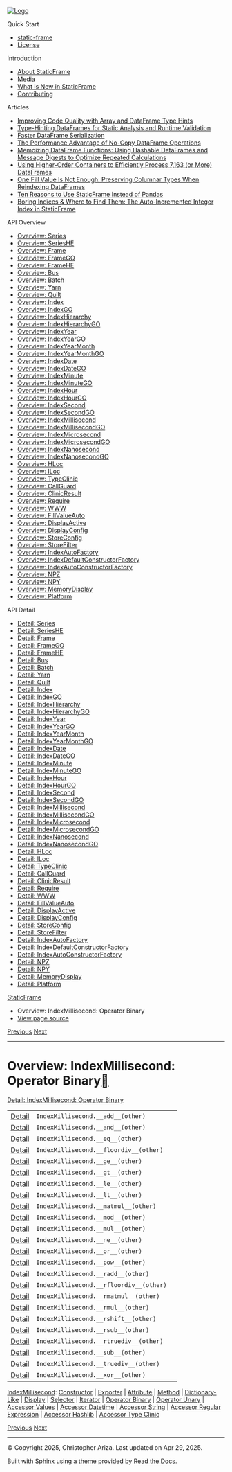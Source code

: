 [![Logo](../_static/sf-logo-web_icon-small.png)](../index.md)

Quick Start

* [static-frame](../readme.md)
* [License](../license.md)

Introduction

* [About StaticFrame](../intro.md)
* [Media](../intro.md#media)
* [What is New in StaticFrame](../new.md)
* [Contributing](../contributing.md)

Articles

* [Improving Code Quality with Array and DataFrame Type Hints](../articles/guard.md)
* [Type-Hinting DataFrames for Static Analysis and Runtime Validation](../articles/ftyping.md)
* [Faster DataFrame Serialization](../articles/serialize.md)
* [The Performance Advantage of No-Copy DataFrame Operations](../articles/no_copy.md)
* [Memoizing DataFrame Functions: Using Hashable DataFrames and Message Digests to Optimize Repeated Calculations](../articles/hash.md)
* [Using Higher-Order Containers to Efficiently Process 7,163 (or More) DataFrames](../articles/uhoc.md)
* [One Fill Value Is Not Enough: Preserving Columnar Types When Reindexing DataFrames](../articles/fill_value.md)
* [Ten Reasons to Use StaticFrame Instead of Pandas](../articles/upgrade.md)
* [Boring Indices & Where to Find Them: The Auto-Incremented Integer Index in StaticFrame](../articles/aiii.md)

API Overview

* [Overview: Series](series.md)
* [Overview: SeriesHE](series_he.md)
* [Overview: Frame](frame.md)
* [Overview: FrameGO](frame_go.md)
* [Overview: FrameHE](frame_he.md)
* [Overview: Bus](bus.md)
* [Overview: Batch](batch.md)
* [Overview: Yarn](yarn.md)
* [Overview: Quilt](quilt.md)
* [Overview: Index](index.md)
* [Overview: IndexGO](index_go.md)
* [Overview: IndexHierarchy](index_hierarchy.md)
* [Overview: IndexHierarchyGO](index_hierarchy_go.md)
* [Overview: IndexYear](index_year.md)
* [Overview: IndexYearGO](index_year_go.md)
* [Overview: IndexYearMonth](index_year_month.md)
* [Overview: IndexYearMonthGO](index_year_month_go.md)
* [Overview: IndexDate](index_date.md)
* [Overview: IndexDateGO](index_date_go.md)
* [Overview: IndexMinute](index_minute.md)
* [Overview: IndexMinuteGO](index_minute_go.md)
* [Overview: IndexHour](index_hour.md)
* [Overview: IndexHourGO](index_hour_go.md)
* [Overview: IndexSecond](index_second.md)
* [Overview: IndexSecondGO](index_second_go.md)
* [Overview: IndexMillisecond](index_millisecond.md)
* [Overview: IndexMillisecondGO](index_millisecond_go.md)
* [Overview: IndexMicrosecond](index_microsecond.md)
* [Overview: IndexMicrosecondGO](index_microsecond_go.md)
* [Overview: IndexNanosecond](index_nanosecond.md)
* [Overview: IndexNanosecondGO](index_nanosecond_go.md)
* [Overview: HLoc](hloc.md)
* [Overview: ILoc](iloc.md)
* [Overview: TypeClinic](type_clinic.md)
* [Overview: CallGuard](call_guard.md)
* [Overview: ClinicResult](clinic_result.md)
* [Overview: Require](require.md)
* [Overview: WWW](www.md)
* [Overview: FillValueAuto](fill_value_auto.md)
* [Overview: DisplayActive](display_active.md)
* [Overview: DisplayConfig](display_config.md)
* [Overview: StoreConfig](store_config.md)
* [Overview: StoreFilter](store_filter.md)
* [Overview: IndexAutoFactory](index_auto_factory.md)
* [Overview: IndexDefaultConstructorFactory](index_default_constructor_factory.md)
* [Overview: IndexAutoConstructorFactory](index_auto_constructor_factory.md)
* [Overview: NPZ](npz.md)
* [Overview: NPY](npy.md)
* [Overview: MemoryDisplay](memory_display.md)
* [Overview: Platform](platform.md)

API Detail

* [Detail: Series](../api_detail/series.md)
* [Detail: SeriesHE](../api_detail/series_he.md)
* [Detail: Frame](../api_detail/frame.md)
* [Detail: FrameGO](../api_detail/frame_go.md)
* [Detail: FrameHE](../api_detail/frame_he.md)
* [Detail: Bus](../api_detail/bus.md)
* [Detail: Batch](../api_detail/batch.md)
* [Detail: Yarn](../api_detail/yarn.md)
* [Detail: Quilt](../api_detail/quilt.md)
* [Detail: Index](../api_detail/index.md)
* [Detail: IndexGO](../api_detail/index_go.md)
* [Detail: IndexHierarchy](../api_detail/index_hierarchy.md)
* [Detail: IndexHierarchyGO](../api_detail/index_hierarchy_go.md)
* [Detail: IndexYear](../api_detail/index_year.md)
* [Detail: IndexYearGO](../api_detail/index_year_go.md)
* [Detail: IndexYearMonth](../api_detail/index_year_month.md)
* [Detail: IndexYearMonthGO](../api_detail/index_year_month_go.md)
* [Detail: IndexDate](../api_detail/index_date.md)
* [Detail: IndexDateGO](../api_detail/index_date_go.md)
* [Detail: IndexMinute](../api_detail/index_minute.md)
* [Detail: IndexMinuteGO](../api_detail/index_minute_go.md)
* [Detail: IndexHour](../api_detail/index_hour.md)
* [Detail: IndexHourGO](../api_detail/index_hour_go.md)
* [Detail: IndexSecond](../api_detail/index_second.md)
* [Detail: IndexSecondGO](../api_detail/index_second_go.md)
* [Detail: IndexMillisecond](../api_detail/index_millisecond.md)
* [Detail: IndexMillisecondGO](../api_detail/index_millisecond_go.md)
* [Detail: IndexMicrosecond](../api_detail/index_microsecond.md)
* [Detail: IndexMicrosecondGO](../api_detail/index_microsecond_go.md)
* [Detail: IndexNanosecond](../api_detail/index_nanosecond.md)
* [Detail: IndexNanosecondGO](../api_detail/index_nanosecond_go.md)
* [Detail: HLoc](../api_detail/hloc.md)
* [Detail: ILoc](../api_detail/iloc.md)
* [Detail: TypeClinic](../api_detail/type_clinic.md)
* [Detail: CallGuard](../api_detail/call_guard.md)
* [Detail: ClinicResult](../api_detail/clinic_result.md)
* [Detail: Require](../api_detail/require.md)
* [Detail: WWW](../api_detail/www.md)
* [Detail: FillValueAuto](../api_detail/fill_value_auto.md)
* [Detail: DisplayActive](../api_detail/display_active.md)
* [Detail: DisplayConfig](../api_detail/display_config.md)
* [Detail: StoreConfig](../api_detail/store_config.md)
* [Detail: StoreFilter](../api_detail/store_filter.md)
* [Detail: IndexAutoFactory](../api_detail/index_auto_factory.md)
* [Detail: IndexDefaultConstructorFactory](../api_detail/index_default_constructor_factory.md)
* [Detail: IndexAutoConstructorFactory](../api_detail/index_auto_constructor_factory.md)
* [Detail: NPZ](../api_detail/npz.md)
* [Detail: NPY](../api_detail/npy.md)
* [Detail: MemoryDisplay](../api_detail/memory_display.md)
* [Detail: Platform](../api_detail/platform.md)

[StaticFrame](../index.md)

* Overview: IndexMillisecond: Operator Binary
* [View page source](../_sources/api_overview/index_millisecond-operator_binary.rst.txt)

[Previous](index_millisecond-iterator.md "Overview: IndexMillisecond: Iterator")
[Next](index_millisecond-operator_unary.md "Overview: IndexMillisecond: Operator Unary")

---

# Overview: IndexMillisecond: Operator Binary[](#overview-indexmillisecond-operator-binary "Link to this heading")

[Detail: IndexMillisecond: Operator Binary](../api_detail/index_millisecond-operator_binary.md#api-detail-indexmillisecond-operator-binary)

|  |  |  |
| --- | --- | --- |
| [Detail](../api_detail/index_millisecond-operator_binary.md#api-sig-indexmillisecond-add) | `IndexMillisecond.__add__(other)` |  |
| [Detail](../api_detail/index_millisecond-operator_binary.md#api-sig-indexmillisecond-and) | `IndexMillisecond.__and__(other)` |  |
| [Detail](../api_detail/index_millisecond-operator_binary.md#api-sig-indexmillisecond-eq) | `IndexMillisecond.__eq__(other)` |  |
| [Detail](../api_detail/index_millisecond-operator_binary.md#api-sig-indexmillisecond-floordiv) | `IndexMillisecond.__floordiv__(other)` |  |
| [Detail](../api_detail/index_millisecond-operator_binary.md#api-sig-indexmillisecond-ge) | `IndexMillisecond.__ge__(other)` |  |
| [Detail](../api_detail/index_millisecond-operator_binary.md#api-sig-indexmillisecond-gt) | `IndexMillisecond.__gt__(other)` |  |
| [Detail](../api_detail/index_millisecond-operator_binary.md#api-sig-indexmillisecond-le) | `IndexMillisecond.__le__(other)` |  |
| [Detail](../api_detail/index_millisecond-operator_binary.md#api-sig-indexmillisecond-lt) | `IndexMillisecond.__lt__(other)` |  |
| [Detail](../api_detail/index_millisecond-operator_binary.md#api-sig-indexmillisecond-matmul) | `IndexMillisecond.__matmul__(other)` |  |
| [Detail](../api_detail/index_millisecond-operator_binary.md#api-sig-indexmillisecond-mod) | `IndexMillisecond.__mod__(other)` |  |
| [Detail](../api_detail/index_millisecond-operator_binary.md#api-sig-indexmillisecond-mul) | `IndexMillisecond.__mul__(other)` |  |
| [Detail](../api_detail/index_millisecond-operator_binary.md#api-sig-indexmillisecond-ne) | `IndexMillisecond.__ne__(other)` |  |
| [Detail](../api_detail/index_millisecond-operator_binary.md#api-sig-indexmillisecond-or) | `IndexMillisecond.__or__(other)` |  |
| [Detail](../api_detail/index_millisecond-operator_binary.md#api-sig-indexmillisecond-pow) | `IndexMillisecond.__pow__(other)` |  |
| [Detail](../api_detail/index_millisecond-operator_binary.md#api-sig-indexmillisecond-radd) | `IndexMillisecond.__radd__(other)` |  |
| [Detail](../api_detail/index_millisecond-operator_binary.md#api-sig-indexmillisecond-rfloordiv) | `IndexMillisecond.__rfloordiv__(other)` |  |
| [Detail](../api_detail/index_millisecond-operator_binary.md#api-sig-indexmillisecond-rmatmul) | `IndexMillisecond.__rmatmul__(other)` |  |
| [Detail](../api_detail/index_millisecond-operator_binary.md#api-sig-indexmillisecond-rmul) | `IndexMillisecond.__rmul__(other)` |  |
| [Detail](../api_detail/index_millisecond-operator_binary.md#api-sig-indexmillisecond-rshift) | `IndexMillisecond.__rshift__(other)` |  |
| [Detail](../api_detail/index_millisecond-operator_binary.md#api-sig-indexmillisecond-rsub) | `IndexMillisecond.__rsub__(other)` |  |
| [Detail](../api_detail/index_millisecond-operator_binary.md#api-sig-indexmillisecond-rtruediv) | `IndexMillisecond.__rtruediv__(other)` |  |
| [Detail](../api_detail/index_millisecond-operator_binary.md#api-sig-indexmillisecond-sub) | `IndexMillisecond.__sub__(other)` |  |
| [Detail](../api_detail/index_millisecond-operator_binary.md#api-sig-indexmillisecond-truediv) | `IndexMillisecond.__truediv__(other)` |  |
| [Detail](../api_detail/index_millisecond-operator_binary.md#api-sig-indexmillisecond-xor) | `IndexMillisecond.__xor__(other)` |  |

[IndexMillisecond](index_millisecond.md#api-overview-indexmillisecond): [Constructor](index_millisecond-constructor.md#api-overview-indexmillisecond-constructor) | [Exporter](index_millisecond-exporter.md#api-overview-indexmillisecond-exporter) | [Attribute](index_millisecond-attribute.md#api-overview-indexmillisecond-attribute) | [Method](index_millisecond-method.md#api-overview-indexmillisecond-method) | [Dictionary-Like](index_millisecond-dictionary_like.md#api-overview-indexmillisecond-dictionary-like) | [Display](index_millisecond-display.md#api-overview-indexmillisecond-display) | [Selector](index_millisecond-selector.md#api-overview-indexmillisecond-selector) | [Iterator](index_millisecond-iterator.md#api-overview-indexmillisecond-iterator) | [Operator Binary](#api-overview-indexmillisecond-operator-binary) | [Operator Unary](index_millisecond-operator_unary.md#api-overview-indexmillisecond-operator-unary) | [Accessor Values](index_millisecond-accessor_values.md#api-overview-indexmillisecond-accessor-values) | [Accessor Datetime](index_millisecond-accessor_datetime.md#api-overview-indexmillisecond-accessor-datetime) | [Accessor String](index_millisecond-accessor_string.md#api-overview-indexmillisecond-accessor-string) | [Accessor Regular Expression](index_millisecond-accessor_regular_expression.md#api-overview-indexmillisecond-accessor-regular-expression) | [Accessor Hashlib](index_millisecond-accessor_hashlib.md#api-overview-indexmillisecond-accessor-hashlib) | [Accessor Type Clinic](index_millisecond-accessor_type_clinic.md#api-overview-indexmillisecond-accessor-type-clinic)

[Previous](index_millisecond-iterator.md "Overview: IndexMillisecond: Iterator")
[Next](index_millisecond-operator_unary.md "Overview: IndexMillisecond: Operator Unary")

---

© Copyright 2025, Christopher Ariza.
Last updated on Apr 29, 2025.

Built with [Sphinx](https://www.sphinx-doc.org/) using a
[theme](https://github.com/readthedocs/sphinx_rtd_theme)
provided by [Read the Docs](https://readthedocs.org).